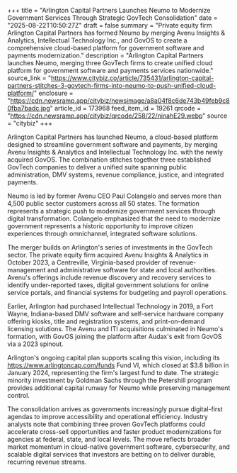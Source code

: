 +++
title = "Arlington Capital Partners Launches Neumo to Modernize Government Services Through Strategic GovTech Consolidation"
date = "2025-08-22T10:50:27Z"
draft = false
summary = "Private equity firm Arlington Capital Partners has formed Neumo by merging Avenu Insights & Analytics, Intellectual Technology Inc., and GovOS to create a comprehensive cloud-based platform for government software and payments modernization."
description = "Arlington Capital Partners launches Neumo, merging three GovTech firms to create unified cloud platform for government software and payments services nationwide."
source_link = "https://www.citybiz.co/article/735431/arlington-capital-partners-stitches-3-govtech-firms-into-neumo-to-push-unified-cloud-platform/"
enclosure = "https://cdn.newsramp.app/citybiz/newsimage/a8a04f8c6de743b49feb9c80fba7badc.jpg"
article_id = 173968
feed_item_id = 19261
qrcode = "https://cdn.newsramp.app/citybiz/qrcode/258/22/ninahE29.webp"
source = "citybiz"
+++

<p>Arlington Capital Partners has launched Neumo, a cloud-based platform designed to streamline government software and payments, by merging Avenu Insights & Analytics and Intellectual Technology Inc. with the newly acquired GovOS. The combination stitches together three established GovTech companies to deliver a unified suite spanning public administration, DMV systems, revenue compliance, justice, and integrated payments.</p><p>Neumo is led by former Avenu CEO Paul Colangelo and serves more than 4,500 public sector customers across all 50 states. The formation represents a strategic push to modernize government services through digital transformation. Colangelo emphasized that the need to modernize government represents a historic opportunity to improve citizen experiences through omnichannel, integrated software solutions.</p><p>The merger builds on Arlington's series of investments in the GovTech sector. The private equity firm acquired Avenu Insights & Analytics in October 2023, a Centreville, Virginia-based provider of revenue-management and administrative software for state and local authorities. Avenu's offerings include revenue discovery and recovery services to identify under-reported taxes, digital government solutions for online service portals, and financial systems for budgeting and payroll operations.</p><p>Earlier, Arlington had purchased Intellectual Technology in 2019, a Fort Wayne, Indiana-based DMV software and self-service hardware company offering kiosks, title and registration systems, and print-on-demand licensing solutions. The Avenu and ITI acquisitions culminated in Neumo's formation, with GovOS joining the platform after Audax's exit from GovOS via a 2023 spinout.</p><p>Arlington's ongoing capital plan supports scaling this vision, including its <a href="https://www.arlingtoncap.com/funds" rel="nofollow" target="_blank">https://www.arlingtoncap.com/funds</a> Fund VI, which closed at $3.8 billion in January 2024, representing the firm's largest fund to date. The strategic minority investment by Goldman Sachs through the Petershill program provides additional capital runway for Neumo while preserving management control.</p><p>The consolidation arrives as governments increasingly pursue digital-first agendas to improve accessibility and operational efficiency. Industry analysts note that combining three proven GovTech platforms could accelerate cross-sell opportunities and faster product modernizations for agencies at federal, state, and local levels. The move reflects broader market momentum in cloud-native government software, cybersecurity, and scalable digital services that investors are betting on to deliver durable, recurring revenue streams.</p>